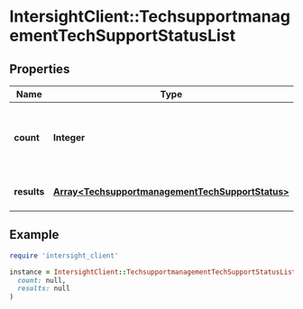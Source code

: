 # IntersightClient::TechsupportmanagementTechSupportStatusList

## Properties

| Name | Type | Description | Notes |
| ---- | ---- | ----------- | ----- |
| **count** | **Integer** | The total number of &#39;techsupportmanagement.TechSupportStatus&#39; resources matching the request, accross all pages. The &#39;Count&#39; attribute is included when the HTTP GET request includes the &#39;$inlinecount&#39; parameter. | [optional] |
| **results** | [**Array&lt;TechsupportmanagementTechSupportStatus&gt;**](TechsupportmanagementTechSupportStatus.md) | The array of &#39;techsupportmanagement.TechSupportStatus&#39; resources matching the request. | [optional] |

## Example

```ruby
require 'intersight_client'

instance = IntersightClient::TechsupportmanagementTechSupportStatusList.new(
  count: null,
  results: null
)
```

